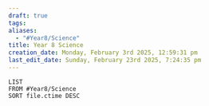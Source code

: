 ```yaml
---
draft: true
tags: 
aliases:
  - "#Year8/Science"
title: Year 8 Science
creation_date: Monday, February 3rd 2025, 12:59:31 pm
last_edit_date: Sunday, February 23rd 2025, 7:24:35 pm
---
```

```dataview
LIST
FROM #Year8/Science   
SORT file.ctime DESC
```
